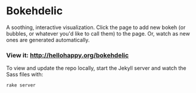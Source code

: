 # Bokehdelic

A soothing, interactive visualization. Click the page to add new bokeh (or bubbles, or whatever you'd like to call them) to the page. Or, watch as new ones are generated automatically.

### View it: http://hellohappy.org/bokehdelic

To view and update the repo locally, start the Jekyll server and watch the Sass files with:

    rake server

